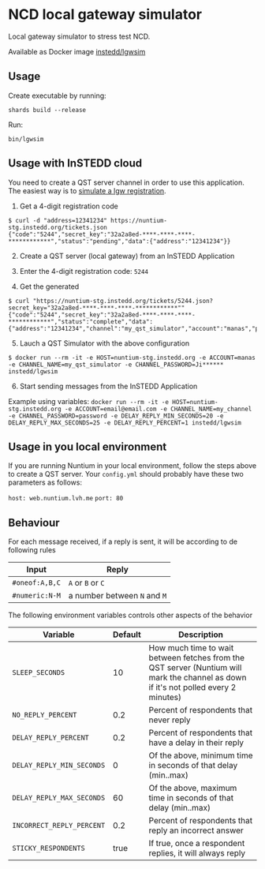 # NCD local gateway simulator

Local gateway simulator to stress test NCD.

Available as Docker image [instedd/lgwsim](https://hub.docker.com/r/instedd/lgwsim)

## Usage

Create executable by running:

```
shards build --release
```

Run:

```
bin/lgwsim
```

## Usage with InSTEDD cloud

You need to create a QST server channel in order to use this application. The easiest way is to [simulate a lgw registration](https://code.google.com/archive/p/nuntium/wikis/Tickets.wiki).

1. Get a 4-digit registration code

```
$ curl -d "address=12341234" https://nuntium-stg.instedd.org/tickets.json
{"code":"5244","secret_key":"32a2a8ed-****-****-****-************","status":"pending","data":{"address":"12341234"}}
```

2. Create a QST server (local gateway) from an InSTEDD Application

3. Enter the 4-digit registration code: `5244`

4. Get the generated

```
$ curl "https://nuntium-stg.instedd.org/tickets/5244.json?secret_key="32a2a8ed-****-****-****-************""
{"code":"5244","secret_key":"32a2a8ed-****-****-****-************","status":"complete","data":{"address":"12341234","channel":"my_qst_simulator","account":"manas","password":"Ji******","message":null}}
```

5. Lauch a QST Simulator with the above configuration

```
$ docker run --rm -it -e HOST=nuntium-stg.instedd.org -e ACCOUNT=manas -e CHANNEL_NAME=my_qst_simulator -e CHANNEL_PASSWORD=Ji****** instedd/lgwsim
```

6. Start sending messages from the InSTEDD Application

Example using variables: 
```docker run --rm -it -e HOST=nuntium-stg.instedd.org -e ACCOUNT=email@email.com -e CHANNEL_NAME=my_channel -e CHANNEL_PASSWORD=password -e DELAY_REPLY_MIN_SECONDS=20 -e DELAY_REPLY_MAX_SECONDS=25 -e DELAY_REPLY_PERCENT=1 instedd/lgwsim```

## Usage in you local environment

If you are running Nuntium in your local environment, follow the  steps above to create a QST server. Your `config.yml` should probably have these two parameters as follows:

`host: web.nuntium.lvh.me`
`port: 80`

## Behaviour

For each message received, if a reply is sent, it will be according to de following rules

| Input | Reply |
|-|-|
| `#oneof:A,B,C` | `A` or `B` or `C` |
| `#numeric:N-M` | a number between `N` and `M` |

The following environment variables controls other aspects of the behavior

| Variable | Default | Description |
|-|-|-|
| `SLEEP_SECONDS` | 10 | How much time to wait between fetches from the QST server (Nuntium will mark the channel as down if it's not polled every 2 minutes) |
| `NO_REPLY_PERCENT` | 0.2 | Percent of respondents that never reply |
| `DELAY_REPLY_PERCENT` | 0.2 | Percent of respondents that have a delay in their reply |
| `DELAY_REPLY_MIN_SECONDS` | 0 | Of the above, minimum time in seconds of that delay (min..max) |
| `DELAY_REPLY_MAX_SECONDS` | 60 | Of the above, maximum time in seconds of that delay (min..max) |
| `INCORRECT_REPLY_PERCENT` | 0.2 | Percent of respondents that reply an incorrect answer |
| `STICKY_RESPONDENTS` | true | If true, once a respondent replies, it will always reply |


